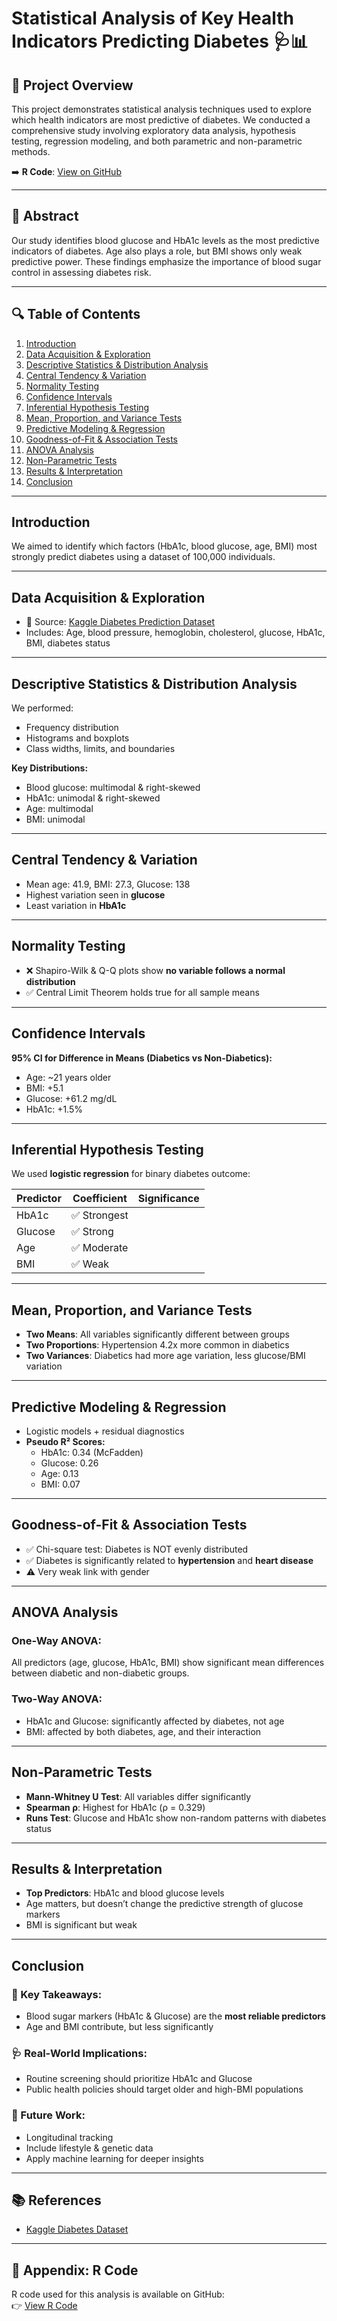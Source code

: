 # Statistical Analysis of Key Health Indicators Predicting Diabetes 🩺📊


## 📌 Project Overview

This project demonstrates statistical analysis techniques used to explore which health indicators are most predictive of diabetes. We conducted a comprehensive study involving exploratory data analysis, hypothesis testing, regression modeling, and both parametric and non-parametric methods.

➡️ **R Code**: [View on GitHub](https://github.com/yaseminelkhider/R-code-used-for-project/blob/main/main%20code)

---

## 🧠 Abstract

Our study identifies blood glucose and HbA1c levels as the most predictive indicators of diabetes. Age also plays a role, but BMI shows only weak predictive power. These findings emphasize the importance of blood sugar control in assessing diabetes risk.

---

## 🔍 Table of Contents

1. [Introduction](#introduction)
2. [Data Acquisition & Exploration](#data-acquisition--exploration)
3. [Descriptive Statistics & Distribution Analysis](#descriptive-statistics--distribution-analysis)
4. [Central Tendency & Variation](#central-tendency--variation)
5. [Normality Testing](#normality-testing)
6. [Confidence Intervals](#confidence-intervals)
7. [Inferential Hypothesis Testing](#inferential-hypothesis-testing)
8. [Mean, Proportion, and Variance Tests](#mean-proportion-and-variance-tests)
9. [Predictive Modeling & Regression](#predictive-modeling--regression)
10. [Goodness-of-Fit & Association Tests](#goodness-of-fit--association-tests)
11. [ANOVA Analysis](#anova-analysis)
12. [Non-Parametric Tests](#non-parametric-tests)
13. [Results & Interpretation](#results--interpretation)
14. [Conclusion](#conclusion)

---

## Introduction

We aimed to identify which factors (HbA1c, blood glucose, age, BMI) most strongly predict diabetes using a dataset of 100,000 individuals.

---

## Data Acquisition & Exploration

- 📍 Source: [Kaggle Diabetes Prediction Dataset](https://www.kaggle.com/datasets/iammustafatz/diabetes-prediction-dataset)
- Includes: Age, blood pressure, hemoglobin, cholesterol, glucose, HbA1c, BMI, diabetes status

---

## Descriptive Statistics & Distribution Analysis

We performed:
- Frequency distribution
- Histograms and boxplots
- Class widths, limits, and boundaries

**Key Distributions:**
- Blood glucose: multimodal & right-skewed
- HbA1c: unimodal & right-skewed
- Age: multimodal
- BMI: unimodal

---

## Central Tendency & Variation

- Mean age: 41.9, BMI: 27.3, Glucose: 138
- Highest variation seen in **glucose**
- Least variation in **HbA1c**

---

## Normality Testing

- ❌ Shapiro-Wilk & Q-Q plots show **no variable follows a normal distribution**
- ✅ Central Limit Theorem holds true for all sample means

---

## Confidence Intervals

**95% CI for Difference in Means (Diabetics vs Non-Diabetics):**
- Age: ~21 years older
- BMI: +5.1
- Glucose: +61.2 mg/dL
- HbA1c: +1.5%

---

## Inferential Hypothesis Testing

We used **logistic regression** for binary diabetes outcome:

| Predictor | Coefficient | Significance |
|-----------|-------------|--------------|
| HbA1c     | ✅ Strongest |
| Glucose   | ✅ Strong    |
| Age       | ✅ Moderate  |
| BMI       | ✅ Weak      |

---

## Mean, Proportion, and Variance Tests

- **Two Means**: All variables significantly different between groups
- **Two Proportions**: Hypertension 4.2x more common in diabetics
- **Two Variances**: Diabetics had more age variation, less glucose/BMI variation

---

## Predictive Modeling & Regression

- Logistic models + residual diagnostics
- **Pseudo R² Scores:**
  - HbA1c: 0.34 (McFadden)
  - Glucose: 0.26
  - Age: 0.13
  - BMI: 0.07

---

## Goodness-of-Fit & Association Tests

- ✅ Chi-square test: Diabetes is NOT evenly distributed
- ✅ Diabetes is significantly related to **hypertension** and **heart disease**
- ⚠️ Very weak link with gender

---

## ANOVA Analysis

### One-Way ANOVA:
All predictors (age, glucose, HbA1c, BMI) show significant mean differences between diabetic and non-diabetic groups.

### Two-Way ANOVA:
- HbA1c and Glucose: significantly affected by diabetes, not age
- BMI: affected by both diabetes, age, and their interaction

---

## Non-Parametric Tests

- **Mann-Whitney U Test**: All variables differ significantly
- **Spearman ρ**: Highest for HbA1c (ρ = 0.329)
- **Runs Test**: Glucose and HbA1c show non-random patterns with diabetes status

---

## Results & Interpretation

- **Top Predictors**: HbA1c and blood glucose levels
- Age matters, but doesn’t change the predictive strength of glucose markers
- BMI is significant but weak

---

## Conclusion

### 🔑 Key Takeaways:
- Blood sugar markers (HbA1c & Glucose) are the **most reliable predictors**
- Age and BMI contribute, but less significantly

### 🩺 Real-World Implications:
- Routine screening should prioritize HbA1c and Glucose
- Public health policies should target older and high-BMI populations

### 🔭 Future Work:
- Longitudinal tracking
- Include lifestyle & genetic data
- Apply machine learning for deeper insights

---

## 📚 References

- [Kaggle Diabetes Dataset](https://www.kaggle.com/datasets/iammustafatz/diabetes-prediction-dataset)

---

## 🧪 Appendix: R Code

R code used for this analysis is available on GitHub:  
👉 [View R Code](https://github.com/yaseminelkhider/R-code-used-for-project/blob/main/main%20code)
